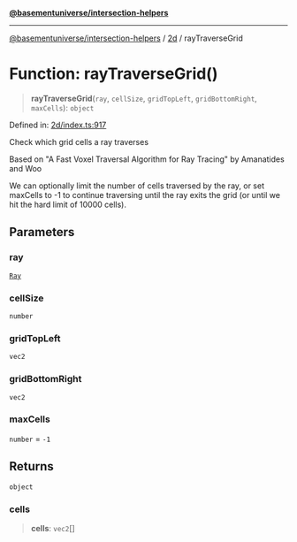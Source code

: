 [**@basementuniverse/intersection-helpers**](../../README.md)

***

[@basementuniverse/intersection-helpers](../../README.md) / [2d](../README.md) / rayTraverseGrid

# Function: rayTraverseGrid()

> **rayTraverseGrid**(`ray`, `cellSize`, `gridTopLeft`, `gridBottomRight`, `maxCells`): `object`

Defined in: [2d/index.ts:917](https://github.com/basementuniverse/intersection-helpers/blob/39011b43f2fd5dca5c24f1c152bb983bef87ec23/src/2d/index.ts#L917)

Check which grid cells a ray traverses

Based on "A Fast Voxel Traversal Algorithm for Ray Tracing" by Amanatides
and Woo

We can optionally limit the number of cells traversed by the ray, or set
maxCells to -1 to continue traversing until the ray exits the grid (or until
we hit the hard limit of 10000 cells).

## Parameters

### ray

[`Ray`](../types/type-aliases/Ray.md)

### cellSize

`number`

### gridTopLeft

`vec2`

### gridBottomRight

`vec2`

### maxCells

`number` = `-1`

## Returns

`object`

### cells

> **cells**: `vec2`[]
